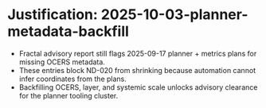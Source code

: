 # Justification: 2025-10-03-planner-metadata-backfill

- Fractal advisory report still flags 2025-09-17 planner + metrics plans for missing OCERS metadata.
- These entries block ND-020 from shrinking because automation cannot infer coordinates from the plans.
- Backfilling OCERS, layer, and systemic scale unlocks advisory clearance for the planner tooling cluster.
